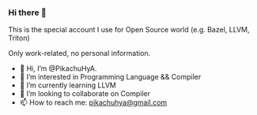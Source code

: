 ### Hi there 👋

<!--
**PikachuHyA/PikachuHyA** is a ✨ _special_ ✨ repository because its `README.md` (this file) appears on your GitHub profile.

Here are some ideas to get you started:

- 🔭 I’m currently working on ...
- 🌱 I’m currently learning ...
- 👯 I’m looking to collaborate on ...
- 🤔 I’m looking for help with ...
- 💬 Ask me about ...
- 📫 How to reach me: ...
- 😄 Pronouns: ...
- ⚡ Fun fact: ...
-->

This is the special account I use for Open Source world (e.g. Bazel, LLVM, Triton)

Only work-related, no personal information.

- 👋 Hi, I’m @PikachuHyA.
- 👀 I’m interested in Programming Language && Compiler
- 🌱 I’m currently learning LLVM
- 💞️ I’m looking to collaborate on Compiler
- 📫 How to reach me: pikachuhya@gmail.com

